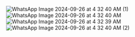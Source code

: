![WhatsApp Image 2024-09-26 at 4 32 40 AM (1)](https://github.com/user-attachments/assets/06a8e438-2523-4ac3-87c5-3327e859a1e8)
![WhatsApp Image 2024-09-26 at 4 32 40 AM](https://github.com/user-attachments/assets/12d643a2-c1e5-4afe-9b47-1dd0e702b889)
![WhatsApp Image 2024-09-26 at 4 32 39 AM](https://github.com/user-attachments/assets/158c885d-0c0b-4211-867b-b0ebf51b56fd)
![WhatsApp Image 2024-09-26 at 4 32 40 AM (2)](https://github.com/user-attachments/assets/0b517cc9-3465-44d2-96da-6bd907b4ffe8)
